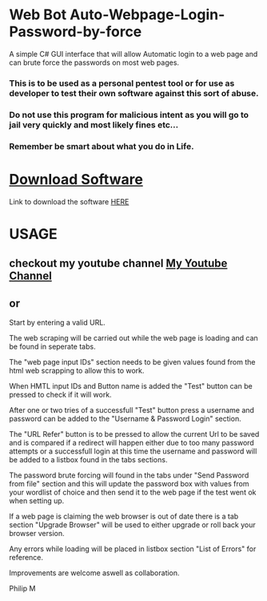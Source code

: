 # Web Bot Auto-Webpage-Login-Password-by-force
A simple C# GUI interface that will allow Automatic login to a web page and can brute force the passwords on most web pages.

### This is to be used as a personal pentest tool or for use as developer to test their own software against this sort of abuse.

### Do not use this program for malicious intent as you will go to jail very quickly and most likely fines etc...

### Remember be smart about what you do in Life.



# [Download Software](https://goo.gl/aMH2vK)
Link to download the software [HERE](https://goo.gl/aMH2vK)



# USAGE 

## checkout my youtube channel [My Youtube Channel](https://www.youtube.com/watch?v=aGgSdXe8k9Q)

## or

Start by entering a valid URL.

The web scraping will be carried out while the web page is loading and can be found in seperate tabs.

The "web page input IDs" section needs to be given values found from the html web scrapping to allow this to work.

When HMTL input IDs and Button name is added the "Test" button can be pressed to check if it will work.

After one or two tries of a successfull "Test" button press a username and password can be added to the "Username & Password Login" section.

The "URL Refer" button is to be pressed to allow the current Url to be saved and is compared if a redirect will happen either due to
too many password attempts or a successfull login at this time the username and password will be added to a listbox found in the tabs sections.

The password brute forcing will found in the tabs under "Send Password from file" section and this will update the password box with values 
from your wordlist of choice and then send it to the web page if the test went ok when setting up.

If a web page is claiming the web browser is out of date there is a tab section "Upgrade Browser" will be used to 
either upgrade or roll back your browser version.

Any errors while loading will be placed in listbox section "List of Errors" for reference.

Improvements are welcome aswell as collaboration.

Philip M

